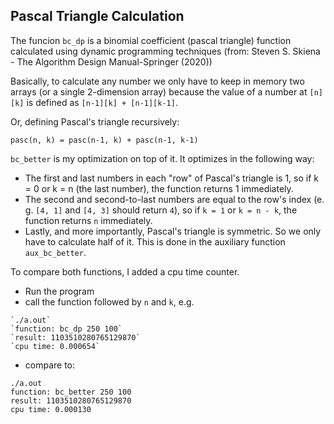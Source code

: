 ## Pascal Triangle Calculation

The funcion `bc_dp` is a binomial coefficient (pascal triangle) function calculated using dynamic programming techniques (from: Steven S. Skiena - The Algorithm Design Manual-Springer (2020)) 

Basically, to calculate any number we only have to keep in memory two arrays (or a single 2-dimension array) because the value of a number at `[n][k]` is defined as `[n-1][k] + [n-1][k-1]`.

Or, defining Pascal's triangle recursively: 

`pasc(n, k) = pasc(n-1, k) + pasc(n-1, k-1)`

`bc_better` is my optimization on top of it. It optimizes in the following way:
- The first and last numbers in each "row" of Pascal's triangle is 1, so if k = 0 or k = n (the last number), the function returns 1 immediately.
- The second and second-to-last numbers are equal to the row's index (e. g. `[4, 1]` and `[4, 3]` should return `4`), so if `k = 1` or `k = n - k`, the function returns `n` immediately.
- Lastly, and more importantly, Pascal's triangle is symmetric. So we only have to calculate half of it. This is done in the auxiliary function `aux_bc_better`.

To compare both functions, I added a cpu time counter.
- Run the program
- call the function followed by `n` and `k`, e.g.

```
`./a.out`
`function: bc_dp 250 100`
`result: 1103510280765129870`
`cpu time: 0.000654`
```

- compare to:

```
./a.out 
function: bc_better 250 100
result: 1103510280765129870
cpu time: 0.000130
```